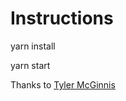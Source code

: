 # Instructions

yarn install

yarn start



Thanks to [Tyler McGinnis](https://twitter.com/tylermcginnis)
